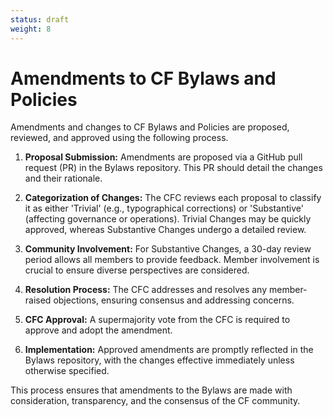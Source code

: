 ```yaml
---
status: draft
weight: 8
---
```

# Amendments to CF Bylaws and Policies

Amendments and changes to CF Bylaws and Policies are proposed, reviewed, and approved using the following process.

1. **Proposal Submission:** Amendments are proposed via a GitHub pull request (PR) in the Bylaws repository. This PR should detail the changes and their rationale.

2. **Categorization of Changes:** The CFC reviews each proposal to classify it as either 'Trivial' (e.g., typographical corrections) or 'Substantive' (affecting governance or operations). Trivial Changes may be quickly approved, whereas Substantive Changes undergo a detailed review.

3. **Community Involvement:** For Substantive Changes, a 30-day review period allows all members to provide feedback. Member involvement is crucial to ensure diverse perspectives are considered.

4. **Resolution Process:** The CFC addresses and resolves any member-raised objections, ensuring consensus and addressing concerns.

5. **CFC Approval:** A supermajority vote from the CFC is required to approve and adopt the amendment.

6. **Implementation:** Approved amendments are promptly reflected in the Bylaws repository, with the changes effective immediately unless otherwise specified.

This process ensures that amendments to the Bylaws are made with consideration, transparency, and the consensus of the CF community.
